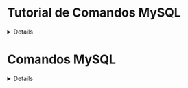 


# Tutorial de Comandos MySQL
<details>

Primeiro de tudo temos o SQL é dividido em 5 partes:
- [DDL (**Data Definition Language** - Linguagem de Definição de Dados)](#1-data-definition-language-ddl)  São os comandos que interagem com os objetos do banco.
>-- São comandos: > CREATE, ALTER e DROP <
- [DML (**Data Manipulation Language** - Linguagem de Manipulação de Dados)](#2-data-manipulation-language-dml)  São os comandos que interagem com os dados dentro das tabelas.
>-- São comandos: > INSERT, DELETE e UPDATE <
- [DQL (**Data Query Language** - Linguagem de Consulta de dados)](#3-data-query-language) São os comandos de consulta
>-- São comandos: > SELECT (comando de consulta)
- DCL (**Data Control Language** - Linguagem de Controle de Dados) São os comandos para controlar a parte de segurança do banco de dados
>-- São comandos: > GRANT, REVOKE E DENY <
- DTL (**Data Transaction Language** - Linguagem de Transação de Dados) São os comandos para controle de transação
>-- São comandos: > BEGIN TRANSACTION, COMMIT E ROLLBACK <

## 1. Data Definition Language (DDL)
Uma linguagem de definição de dados permite que possamos Criar, Alterar e Deletar estruturas de dados, ou seja, os comandos **CREATE**, **ALTER** e **DROP**.
### 1.1 Create
Como o nome já diz ele tem a função de criar, no caso podemos utilizá-lo para criar esquemas e tabelas. Para criar e utilizar um banco de dados utilizamos:
```sql
CREATE DATABASE <nome do banco>;
USE <nome do banco>;
```
Já a tabela é um pouco diferente pois precisamos especificar os campos que irão compor esta tabela, como no exemplo abaixo:
```sql
CREATE TABLE <nome da tabela> (
<nome do campo> <tipo do campo> <null ou not null>
);
```
```sql
CREATE TABLE pessoa ( 
id_pessoa TINYINT NOT NULL AUTO_INCREMENT,
nome VARCHAR(55) NOT NULL,
sobrenome VARCHAR(65) NOT NULL,
cpf INT(15) NOT NULL
);
```
&nbsp;&nbsp;Note que no último exemplo foi criado um campo chamado "id_pessoa", este campo é quem irá ser a chave primária da tabela pois ele é único, para que isso possa facilitar nas consultas e para que não hajam pessoas repetidas na tabela. No entanto para que meu id vire minha chave primária, eu preciso declara-lo como minha chave antes portanto eu preciso de uma **CONSTRAINT**, que nada mais é que uma restrição. 
\
\
&nbsp;&nbsp;Para definir uma **CONSTRAINT** de chave primária eu preciso de duas coisas, um nome para ela e o campo ta tabela que estou  referenciando no caso ficaria mais ou menos assim:
```sql
CONSTRAINT pk_<nome da tabela>_<nome do campo>
PRIMARY KEY (<nome do campo na tabela>)
```
```sql
CREATE TABLE pessoa ( 
id_pessoa TINYINT NOT NULL AUTO_INCREMENT,
nome VARCHAR(55) NOT NULL,
sobrenome VARCHAR(65) NOT NULL,
cpf INT(15) NOT NULL,

CONSTRAINT pk_pessoa_id_pessoa
PRIMARY KEY (id_pessoa)
);
```
Eu posso criar outros tipos de ***CONSTRAINT*** como por exemplo as de UNIQUE, FOREIGN KEY e CHECK. Para criar uma constraint de FK a estrutura é um pouco diferente:

```sql
CONSTRAINT fk_<nomeDaTabela>_<nomeDaTabelaEstrangeira>_<nomeDoCampo>
FOREIGN KEY <nomeDoCamponaTabela>
REFERENCES <nomeDaTabelaEstrangeira>(<nomeDoCampoNaTabelaEstrangeira>)
```
```sql
CREATE TABLE pessoa ( 
id_pessoa TINYINT NOT NULL AUTO_INCREMENT,
nome VARCHAR(55) NOT NULL,
sobrenome VARCHAR(65) NOT NULL,
cpf INT(15) NOT NULL,
id_cachorro TINYINT NOT NULL,

CONSTRAINT pk_pessoa_id_pessoa
PRIMARY KEY (id_pessoa),

CONSTRAINT fk_pessoa_animal_id_cachorro
FOREIGN KEY id_cachorro
REFERENCES animal(id)

);
```
As estruturas das CONSTRAINT's de CHECK e UNIQUE são;
\
\
Exemplo de UNIQUE:
```sql
CONSTRAINT uk_<nome da tabela>_<nome do campo>
UNIQUE <condicao>
```

```sql
CONSTRAINT uk_pessoa_cpf
UNIQUE (cpf)
```
\
Exemplo de CHECK:
```sql
CONSTRAINT ck_<nome da tabela>_<nome do campo>
CHECK <condicao>
```
Aqui no exemplo abaixo ele esta verificando se o campo idade é maior que 18
```sql
CONSTRAINT ck_pessoa_idade
CHECK (idade > 18)
```
### 1.2 Alter Table
Faz modificações em objetos criados com o CREATE, como inserir ou remover uma nova coluna em uma tabela, alterar o tipo das colunas, etc. 

#### 1.2.1 Para Criar uma Nova Coluna
```sql
ALTER TABLE <nome_da_tabela> 
ADD COLUMN <nome do campo>  <tipo do campo>
```
```sql
ALTER TABLE funcionario 
ADD COLUMN cod_departamento TINYINT
```
#### 1.2.2 Para Excluir uma Coluna
```sql
ALTER TABLE <nome_da_tabela> 
DROP COLUMN <nome do campo>
```
```sql
ALTER TABLE funcionario 
DROP COLUMN cod_departamento
```
#### 1.2.3 Para Inserir uma Constraint

```sql
ALTER TABLE <nome tabela> 
ADD CONSTRAINT fk_<nomeDaTabela>_<nomeDaTabelaEstrangeira>_<nomeDoCampo> 
FOREIGN KEY <nomeDoCamponaTabela>
REFERENCES <nomeDaTabelaEstrangeira>(<nomeDoCampoNaTabelaEstrangeira>)
```
```sql
ALTER TABLE funcionario 
ADD CONSTRAINT fk_funcionario_departamento 
FOREIGN KEY(cod_departamento) 
REFERENCES departamento(cod_departamento)
```
#### 1.2.4 Para Excluir uma Constraint
```sql
ALTER TABLE <nomeDaTabela>
DROP FOREIGN KEY <nomeDaFK>
```
```sql
ALTER TABLE funcionario 
DROP FOREIGN KEY fk_funcionario_departamento
```
#### 1.2.5 Alterar nome da Tabela
```sql
ALTER TABLE <nomeDaTabela>
RENAME <novoNome>
```
```sql
ALTER TABLE funcionario 
RENAME funcionario_v2
```
#### 1.2.6 Alterar nome da Coluna
```sql
ALTER TABLE <nomeDaTabela>
RENAME COLUMN <nomeDoCampo> to <novoNome>
```
```sql
ALTER TABLE funcionario 
RENAME COLUMN nome to nm_funcionario
```

## 2. Data Manipulation Language (DML)

### **1.1 Insert**
Um insert básico seria:

```sql 
INSERT INTO <nome da tabela> (<colunas da tabela>)
VALUES (<valores da tabela>)
```
Exemplo:
```sql
INSERT INTO cargo (id_cargo,descricao)
VALUES (1,'Analista de Sistemas'),
       (2,'Database Manager');
```

### **1.2 Update**
 Um update básico seria:
```sql
UPDATE <nome da tablea> 
SET <nome coluna> = <um valor> 
WHERE <condição>
```

Exemplo:
```sql
UPDATE cargo 
SET descricao ='Programador'
WHERE id_cargo = 3;
```

###  **1.3 Delete**
Um delete básico seria:
```sql
DELETE [FROM] <nome da tabela>
[WHERE <condicao>]
```

Exemplo:
```sql
DELETE FROM cargo 
WHERE id_cargo = 2; 
```

** *obs: **deleta apenas o dado condicionado***
\
\
Podemos tambem utilizar:
```sql
DELETE cargo;
```

** *obs: **irá deletar os dados da tabela toda, mas a tabela ainda existe :>***


## 3. Data Query Language
Como o nome diz essa parte serve para fazer consultas nas tabelas
para isso utilizamos o "Select"

### 3.1 SELECT
Um select básico é :
```sql
SELECT * FROM <nome tabela>; 
```
Onde eu seleciono tudo de uma determinada tabela, no entanto podemos também selecionar campos específicos como:
```sql
SELECT nome, idade, sexo FROM pessoa;
```
Para melhorar nosso tipo de seleção no banco temos alguns comandos que 
ajudam a organizar melhor seu *SELECT* como > **ORDER BY, WHERE**<
\
\
O **ORDER BY** é utilizado para ordenar por algum valor como por exemplo
ordenar as pessoas por ordem alfabética:
```sql
SELECT * FROM pessoa ORDER BY nome;
```
Eu posso ordenar a tabela pelos primeiros e últimos adicionados (**ASC | DESC**) exemplo:
```sql
SELECT * FROM alunos ORDER BY id_aluno DESC;
```
*obs. **onde ele seleciona os alunos pelo id de forma descendente.*** 
\
\
O **WHERE** é muito utilizado para dar condições específicas ao **SELECT** que estamos fazendo no banco como por exemplo:
```sql
SELECT nome, carga_horaria FROM curso
WHERE nm_curso LIKE 'Ora%'; 
```
*obs. **onde eu seleciono cursos que tenham "Ora" no inicio do nome***
\
\
Eu também posso dar condições onde tal campo seja `null` e o campo seja igual a certos valores 
```sql
SELECT nome, CH FROM curso
WHERE CH IS NULL;
```
*obs. **Aqui temos um exemplo de select onde eu quero que a carga horaria seja nula***

```sql
SELECT nome, CH FROM CURSO
WHERE CH IN (24,32); 
```
*obs. **Aqui eu especifico que quero selecionar Cargas Horarias que sejam iguais a 24 ou 32***
\
\
Para aprimorar nossos selects temos algumas funções que ajudam na hora de fazer uma seleção, sendo elas:
- AVG (coluna) – média dos valores de uma coluna;
-  Count (coluna) – total de linhas selecionadas;
-  Max (coluna) – valor máximo de uma coluna;
 - Min (coluna) – valor mínimo de uma coluna;
 - Sum (coluna) – soma dos valores de uma coluna.
 
 
Em prática essas funções seriam utilizadas assim:
```sql
SELECT COUNT(*) FROM curso; 
```
*Nesse select se supormos que a table tem  6 cursos o resultado da consulta será:

|                |COUNT(*)                                                 |
|----------------|--------|
||6                       |

\
Neste outro exemplo eu estou pegando a média, o valor máximo, o valor mínimo e a soma dos valores da coluna salário 
```sql
SELECT AVG(salario), MAX(salario),MIN(salario), SUM(salario)
FROM emprego;
```
O **SELECT** também pode ser agrupado por um valor da tabela, supondo que eu queira selecionar todos os funcionários agrupados pelo setor o select seria mais ou menos assim:
```sql
SELECT nome, id_setor, cpf FROM funcionario 
GROUP BY id_setor;
```
Esse tipo de agrupamento nos permite fazer certos tipos de combinações com algumas funções como por exemplo:
```sql
SELECT id_setor, COUNT(*) FROM funcionario 
GROUP BY id_setor;
```
*obs. **Aqui eu estou contando quantos funcionários eu tenho por setor***
```sql
SELECT cargo, MAX(salario) FROM emprego 
WHERE cargo<>'PRESIDENTE' 
GROUP BY cargo 
ORDER BY MAX(salario) DESC;
```
*obs. **Aqui estou agrupando por cargo onde o cargo não seja de Presidente ordenando pelo maior salario ate o menor, ou seja, ele irá retornar o cargo e o salario máximo do mesmo***
\
\
Terminando a parte de SELECTs com funções vale destacar que para SELECT's onde exista agrupamento(**GROUP BY**) utilizamos o **HAVING** ao invés de **WHERE**
\
\
Exemplo:
```sql
SELECT departamento, AVG(salario) FROM emprego
GROUP BY departamento
HAVING AVG(salario) > 2000;
```
*obs. **Aqui eu estou fazendo um select que me retorne o departamento e sua media salarial onde a media seja maior que 2000***

####  3.1.1 JOINS
\
![enter image description here](https://pics.me.me/thumb_left-join-rightjoin-inner-join-fulouter-join-ingfsp-com-database-60216420.png)
\
\
Uma breve introdução a Join's, a própria palavra nos da uma breve noção do que essas funções são responsáveis, Join significa "Juntar-se", no caso de banco de dados o Join serve para nada mais que juntar tabelas através de  certas condições. Abaixo está uma imagem que representaria melhor.
\
\
![enter image description here](https://static.imasters.com.br/wp-content/uploads/2013/05/uuu.png)


#### 3.1.2 INNER JOIN
\
O **INNER JOIN** serve para juntar duas tabelas e mostrar seus valores em comum, ou seja, ele faz uma intersecção de duas tabelas. Para fazermos um INNER JOIN precisamos do nome da tabela que queremos pegar os dados comuns e o campo que irá fazer a interligação entre as tabelas.

```sql 
SELECT <campos> FROM <tabela a>
INNER JOIN <tabela b>
ON b.id = a.id
```
Um exemplo seria temos uma tabela de cachorro_dono, uma de cachorro e uma de dono e queremos mostrar o nome do dono e do pet
\
\
**Tabela Cachorro_Dono**

|id|id_pet|id_dono|
|--|------|-------|
|1 |1     |3      |


**Tabela Cachorro**

|id_cachorro|nome|
|-----------|----|
|1          |Han |
|2          |Totó|


**Tabela Dono**

|id_dono|nome          |
|-------|--------------|
|3      |Luke Skywalker|
|4      |Leia Organa   |


\
Para podermos então pegar o nome do dono e do pet teremos que juntar as tabelas, para fazer isso utilizamos:

```sql
SELECT d.nome as Dono, c.nome as Pet FROM cachorro_dono as cd
INNER JOIN cachorro as c
ON c.id_cachorro = cd.id_pet
INNER JOIN dono as d
ON d.id_dono = cd.id_dono
```
Nos retornando os valores:

|Dono          |Pet |
|--------------|----|
|Luke Skywalker|Han |

\
Repare que mesmo tendo mais valores nas tabelas "Dono" e "Cachorro" ele apenas retorna Luke e o pet Han, isso é porque o INNER apenas pega os valores em comum.

#### 3.1.3 LEFT JOIN
\
Diferente do **INNER JOIN**, o LEFT JOIN tem o objetivo de pegar os valores em comum entre duas tabelas, no entanto priorizando a tabela **a**, ou seja, ele irá retornar TODOS valores de A, mesmo que eles não sejam comum com B. Logo abaixo temos a estrutura de um LEFT JOIN:

```sql
SELECT <campos [a || b]> FROM <tabela a>
LEFT JOIN <tabela b>
ON <condição de comparação a && b>;
```


Vamos ao exemplo, digamos que eu tenha uma tabela Pessoa e uma de cidade, e eu quero listar **TODAS** pessoas:
\
\
**Tabela Pessoa**

|id_pessoa |nome   |id_cidade (FK)|
|----------|-------|--------------|
|1         |Léia   |2             |
|2         |Anakin |1             |
|3         |Jabba  |NULL          |

**Tabela Cidade**

|id_cidade |nome    |
|----------|--------|
|1         |Tatooine|
|2         |Alderaan|

\
Para então podermos listar TODAS pessoas precisamos:

```sql
SELECT p.nome as Pessoa, c.nome as Cidade FROM pessoa p
LEFT JOIN cidade c
ON c.id_cidade = p.id_cidade;
```
Assim eu consigo listar todas pessoas mesmo não tendo uma cidade:

| |Pessoa |Cidade   |
|-|-------|---------|
| |Léia   |Alderaan |
| |Anakin |Tatooine |
| |Jabba  |NULL     |


#### 3.1.4 RIGHT JOIN
\
O RIGHT JOIN é bem parecido com o anterior, tendo apenas uma pequena diferença, ao invés de pegar todos valores da tabela A, ele pegará todos valores da tabela B, uma estrutura de um RIGHT JOIN é mais ou menos assim:

```sql
SELECT <campos [a || b]> FROM <tabela a>
RIGHT JOIN <tabela b>
ON <condição de comparação a && b>;
```

Agora vamos a um exemplo utilizando o mesmo caso anterior, porém agora ao invés de listar as pessoas, quero listar todos planetas, com algumas modificações nas tabelas:
\
\
**Tabela Pessoa**

|id_pessoa |nome      |id_planeta(FK)|
|----------|----------|--------------|
|1         |Léia      |2             |
|2         |Anakin    |1             |
|3         |Jabba     |NULL          |
|4         |Han Solo  |NULL          |

**Tabela Planeta**

|id_planeta|nome     |
|----------|---------|
|1         |Tatooine |
|2         |Alderaan |
|3         |Bespin   |
|4         |Coruscant|

\
Para então podermos listar TODOS planetas precisamos:

```sql
SELECT p.nome as Pessoa, pl.nome as Planeta FROM pessoa p
RIGHT JOIN planeta pl
ON pl.id_planeta = p.id_planeta;
```
Assim eu consigo listar todos planetas mesmo que eles não tenham pessoas:

| |Pessoa |Planeta  |
|-|-------|---------|
| |Léia   |Alderaan |
| |Anakin |Tatooine |
| |NULL   |Bespin   |
| |NULL   |Coruscant|


##  Conclusões
Este tutorial é com total intuito de aprender e quem sabe ajudar alguém, por hoje é só caros padawans, e que a força esteja ao seu lado
\
\
![enter image description here](http://giphygifs.s3.amazonaws.com/media/jd6TVgsph6w7e/giphy.gif)

</details>

# Comandos MySQL
<details>
SHOW PROCESSLIST; #Mostra todos os processos em execucao
Select concat('KILL ',id,';') from information_schema.processlist where user='nomeUser' and Time > 50; #Cria uma lista para finalizar todos os processos em execucao com tempo maior de 50s
</details>
